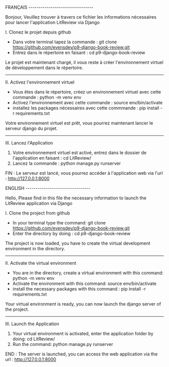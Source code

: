 FRANÇAIS --------------------------------




Bonjour, 
Veuillez trouver à travers ce fichier les informations nécessaires pour lancer l'application LitReview via Django



I. Clonez le projet depuis github


- Dans votre terminal tapez la commande : git clone https://github.com/evensdev/p9-django-book-review.git
- Entrez dans le répertoire en faisant : cd p9-django-book-review

Le projet est maintenant chargé, il vous reste à créer l'environnement virtuel de développement dans le répertoire.



-----------------------



II. Activez l'environnement virtuel

- Vous êtes dans le répertoire, créez un environnement virtuel avec cette commande : python -m venv env
- Activez l'environnement avec cette commande : source env/bin/activate
- installez les packages nécessaires avec cette commmande : pip install -r requirements.txt


Votre environnement virtuel est prêt, vous pourrez maintenant lancer le serveur django du projet.



-------------------------




III. Lancez l'Application

1. Votre environnement virtuel est activé, entrez dans le dossier de l'application en faisant : cd LitReview/
2. Lancez la commande : python manage.py runserver

FIN : Le serveur est lancé, vous pourrez accéder à l'application web via l'url : http://127.0.0.1:8000



















ENGLISH --------------------------------




Hello, 
Please find in this file the necessary information to launch the LitReview application via Django



I. Clone the project from github


- In your terminal type the command: git clone https://github.com/evensdev/p9-django-book-review.git
- Enter the directory by doing : cd p9-django-book-review

The project is now loaded, you have to create the virtual development environment in the directory.



-----------------------



II. Activate the virtual environment

- You are in the directory, create a virtual environment with this command: python -m venv env
- Activate the environment with this command: source env/bin/activate
- install the necessary packages with this command : pip install -r requirements.txt


Your virtual environment is ready, you can now launch the django server of the project.



-------------------------




III. Launch the Application

1. Your virtual environment is activated, enter the application folder by doing: cd LitReview/
2. Run the command: python manage.py runserver

END : The server is launched, you can access the web application via the url : http://127.0.0.1:8000

